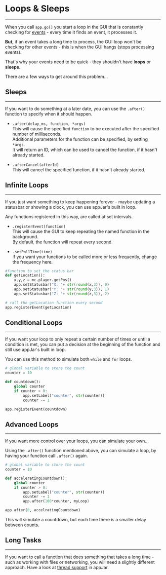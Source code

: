 # Loops & Sleeps  
---

When you call `app.go()` you start a loop in the GUI that is constantly checking for [events](/pythonEvents/) - every time it finds an event, it processes it.  

**But**, if an event takes a long time to process, the GUI loop won't be checking for other events - this is when the GUI hangs (stops processing events).  

That's why your events need to be quick - they shouldn't have **loops** or **sleeps**.  

There are a few ways to get around this problem...  

## Sleeps    
---

If you want to do something at a later date, you can use the `.after()` function to specify when it should happen.  

* `.after(delay_ms, function, *args)`  
This will cause the specified `function` to be executed after the specified number of milliseconds.  
Additional parameters for the function can be specified, by setting `*args`.  
It will return an ID, which can be used to cancel the function, if it hasn't already started.  

* `.afterCancel(afterId)`  
This will cancel the specified function, if it hasn't already started.  

## Infinite Loops  
---

If you just want something to keep happening forever - maybe updating a statusbar or showing a clock, you can use appJar's built in loop.  

Any functions registered in this way, are called at set intervals.  

* `.registerEvent(function)`  
This will cause the GUI to keep repeating the named function in the background.  
By default, the function will repeat every second.  

* `.setPollTime(time)`  
If you want your functions to be called more or less frequently, change the frequency here.

``` python
#function to set the status bar
def getLocation():
    x,y,z = mc.player.getPos()
    app.setStatusbar("X: "+ str(round(x,3)), 0)
    app.setStatusbar("Y: "+ str(round(y,3)), 1)
    app.setStatusbar("Z: "+ str(round(z,3)), 2)

# call the getLocation function every second
app.registerEvent(getLocation)
```

## Conditional Loops
---

If you want your loop to only repeat a certain number of times or until a condition is met, you can put a decision at the beginning of the function and still use appJar's built in loop.  

You can use this method to simulate both `while` and `for` loops.  

``` python
# global variable to store the count
counter = 10

def countdown():
    global counter
    if counter > 0:
        app.setLabel("counter", str(counter))
        counter -= 1

app.registerEvent(countdown)
```

## Advanced Loops  
---

If you want more control over your loops, you can simulate your own...  

Using the `.after()` function mentioned above, you can simulate a loop, by having your function call `.after()` again.  

``` python
# global variable to store the count
counter = 10

def acceleratingCountdown():
    global counter
    if counter > 0:
        app.setLabel("counter", str(counter))
        counter -= 1
        app.after(100*counter, myLoop)

app.after(0, accelratingCountdown)
```

This will simulate a countdown, but each time there is a smaller delay between counts.  

## Long Tasks
---

If you want to call a function that does something that takes a long time - such as working with files or networking, you will need a slightly different approach. Have a look at [thread support](/pythonThreads/) in appJar.  
